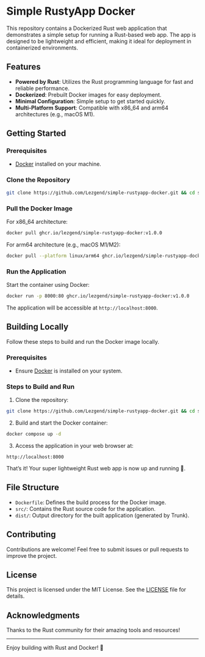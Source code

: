 # Simple RustyApp Docker

This repository contains a Dockerized Rust web application that demonstrates a simple setup for running a Rust-based web app. The app is designed to be lightweight and efficient, making it ideal for deployment in containerized environments.

## Features

- **Powered by Rust**: Utilizes the Rust programming language for fast and reliable performance.
- **Dockerized**: Prebuilt Docker images for easy deployment.
- **Minimal Configuration**: Simple setup to get started quickly.
- **Multi-Platform Support**: Compatible with x86_64 and arm64 architectures (e.g., macOS M1).

## Getting Started

### Prerequisites

- [Docker](https://www.docker.com/get-started) installed on your machine.

### Clone the Repository

```bash
git clone https://github.com/Lezgend/simple-rustyapp-docker.git && cd simple-rustyapp-docker
```

### Pull the Docker Image

For x86_64 architecture:
```bash
docker pull ghcr.io/lezgend/simple-rustyapp-docker:v1.0.0
```

For arm64 architecture (e.g., macOS M1/M2):
```bash
docker pull --platform linux/arm64 ghcr.io/lezgend/simple-rustyapp-docker:v1.0.0
```

### Run the Application

Start the container using Docker:
```bash
docker run -p 8000:80 ghcr.io/lezgend/simple-rustyapp-docker:v1.0.0
```

The application will be accessible at `http://localhost:8000`.

## Building Locally

Follow these steps to build and run the Docker image locally.

### Prerequisites

- Ensure [Docker](https://www.docker.com/get-started) is installed on your system.

### Steps to Build and Run

1. Clone the repository:
  ```bash
  git clone https://github.com/Lezgend/simple-rustyapp-docker.git && cd simple-rustyapp-docker
  ```
2. Build and start the Docker container:
  ```bash
  docker compose up -d
  ```
3. Access the application in your web browser at:
  ```
  http://localhost:8000
  ```

That’s it! Your super lightweight Rust web app is now up and running 🦀.

## File Structure

- `Dockerfile`: Defines the build process for the Docker image.
- `src/`: Contains the Rust source code for the application.
- `dist/`: Output directory for the built application (generated by Trunk).

## Contributing

Contributions are welcome! Feel free to submit issues or pull requests to improve the project.

## License

This project is licensed under the MIT License. See the [LICENSE](LICENSE) file for details.

## Acknowledgments

Thanks to the Rust community for their amazing tools and resources!

---

Enjoy building with Rust and Docker! 🚀

